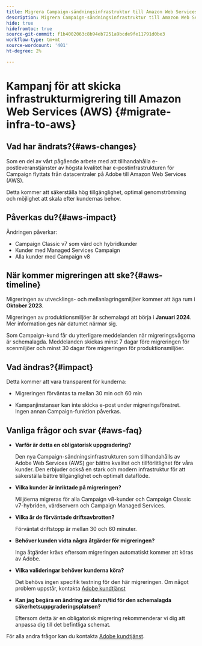 ```yaml
---
title: Migrera Campaign-sändningsinfrastruktur till Amazon Web Services (AWS)
description: Migrera Campaign-sändningsinfrastruktur till Amazon Web Services (AWS)
hide: true
hidefromtoc: true
source-git-commit: f1b4002063c8b94eb7251a9bcde9fe11791d0be3
workflow-type: tm+mt
source-wordcount: '401'
ht-degree: 2%

---
```



# Kampanj för att skicka infrastrukturmigrering till Amazon Web Services (AWS) {#migrate-infra-to-aws}

## Vad har ändrats?{#aws-changes}

Som en del av vårt pågående arbete med att tillhandahålla e-postleveranstjänster av högsta kvalitet har e-postinfrastrukturen för Campaign flyttats från datacentraler på Adobe till Amazon Web Services (AWS).

Detta kommer att säkerställa hög tillgänglighet, optimal genomströmning och möjlighet att skala efter kundernas behov.

## Påverkas du?{#aws-impact}

Ändringen påverkar:

* Campaign Classic v7 som värd och hybridkunder
* Kunder med Managed Services Campaign
* Alla kunder med Campaign v8

## När kommer migreringen att ske?{#aws-timeline}

Migreringen av utvecklings- och mellanlagringsmiljöer kommer att äga rum i **Oktober 2023**.

Migreringen av produktionsmiljöer är schemalagd att börja i **Januari 2024**. Mer information ges när datumet närmar sig.

Som Campaign-kund får du ytterligare meddelanden när migreringsvågorna är schemalagda. Meddelanden skickas minst 7 dagar före migreringen för scenmiljöer och minst 30 dagar före migreringen för produktionsmiljöer.

## Vad ändras?{#impact}

Detta kommer att vara transparent för kunderna:

* Migreringen förväntas ta mellan 30 min och 60 min

* Kampanjinstanser kan inte skicka e-post under migreringsfönstret. Ingen annan Campaign-funktion påverkas.


## Vanliga frågor och svar {#aws-faq}

* **Varför är detta en obligatorisk uppgradering?**

  Den nya Campaign-sändningsinfrastrukturen som tillhandahålls av Adobe Web Services (AWS) ger bättre kvalitet och tillförlitlighet för våra kunder. Den erbjuder också en stark och modern infrastruktur för att säkerställa bättre tillgänglighet och optimalt dataflöde.

* **Vilka kunder är inriktade på migreringen?**

  Miljöerna migreras för alla Campaign v8-kunder och Campaign Classic v7-hybriden, värdservern och Campaign Managed Services.

* **Vilka är de förväntade driftsavbrotten?**

  Förväntat driftstopp är mellan 30 och 60 minuter.

* **Behöver kunden vidta några åtgärder för migreringen?**

  Inga åtgärder krävs eftersom migreringen automatiskt kommer att köras av Adobe.

* **Vilka valideringar behöver kunderna köra?**

  Det behövs ingen specifik testning för den här migreringen. Om något problem uppstår, kontakta [Adobe kundtjänst](https://experienceleague.adobe.com/?support-solution=Campaign#support)


* **Kan jag begära en ändring av datum/tid för den schemalagda säkerhetsuppgraderingsplatsen?**

  Eftersom detta är en obligatorisk migrering rekommenderar vi dig att anpassa dig till det befintliga schemat.


För alla andra frågor kan du kontakta [Adobe kundtjänst](https://experienceleague.adobe.com/?support-solution=Campaign#support).
